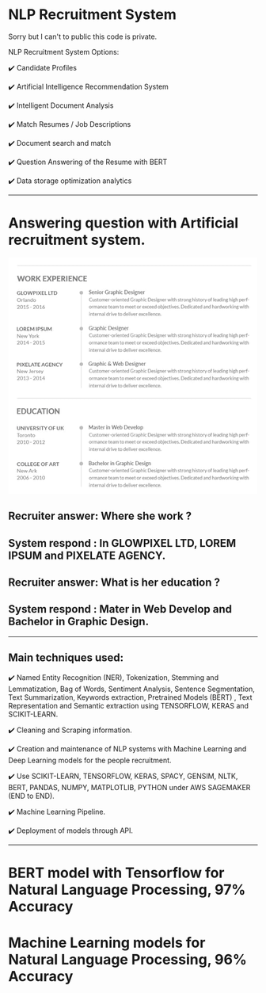 # NLP Recruitment System

Sorry but I can't to public this code is private.

NLP Recruitment System Options:

  :heavy_check_mark: Candidate Profiles
  
  :heavy_check_mark: Artificial Intelligence Recommendation System
  
  :heavy_check_mark: Intelligent Document Analysis
  
  :heavy_check_mark: Match Resumes / Job Descriptions
  
  :heavy_check_mark: Document search and match
  
  :heavy_check_mark: Question Answering of the Resume with BERT
  
  :heavy_check_mark: Data storage optimization analytics

------------------------------------------------------------------------

# Answering question with Artificial recruitment system.

![image3](3.png)

## Recruiter answer:   Where she work ?
## System respond  :   In GLOWPIXEL LTD, LOREM IPSUM and PIXELATE AGENCY.

## Recruiter answer:   What is her education ?
## System respond  :   Mater in Web Develop and Bachelor in Graphic Design.

----------------------------------------------------------------------------

## Main techniques used:

:heavy_check_mark: Named Entity Recognition (NER), Tokenization, Stemming and Lemmatization, Bag of Words, Sentiment Analysis, Sentence Segmentation, Text Summarization, Keywords extraction, Pretrained Models (BERT) , Text Representation and Semantic extraction using TENSORFLOW, KERAS and SCIKIT-LEARN.

:heavy_check_mark: Cleaning and Scraping information.

:heavy_check_mark: Creation and maintenance of NLP systems with Machine Learning and Deep Learning models for the people recruitment.

:heavy_check_mark: Use SCIKIT-LEARN, TENSORFLOW, KERAS, SPACY, GENSIM, NLTK, BERT, PANDAS, NUMPY, MATPLOTLIB, PYTHON under AWS SAGEMAKER (END to END).

:heavy_check_mark: Machine Learning Pipeline.

:heavy_check_mark: Deployment of models through API.

----------------------------------------------------------------------------

# BERT model with Tensorflow for Natural Language Processing, 97% Accuracy

# Machine Learning models for Natural Language Processing, 96% Accuracy
